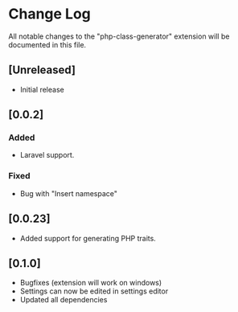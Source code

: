 # Change Log
All notable changes to the "php-class-generator" extension will be documented in this file.

## [Unreleased]
- Initial release

## [0.0.2]
### Added
- Laravel support.
### Fixed
- Bug with "Insert namespace"

## [0.0.23]
- Added support for generating PHP traits.

## [0.1.0]
- Bugfixes (extension will work on windows)
- Settings can now be edited in settings editor
- Updated all dependencies